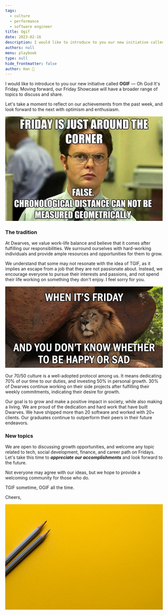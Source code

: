 ```yaml
---
tags: 
  - culture
  - performance
  - software engineer
title: Ogif
date: 2023-02-16
description: I would like to introduce to you our new initiative called **OGIF** — Oh God It's Friday. Moving forward, our Friday Showcase will have a broader range of topics to discuss and share.
authors: null
menu: playbook
type: null
hide_frontmatter: false
author: Han 🐸
---
```


I would like to introduce to you our new initiative called **OGIF** — Oh God It's Friday. Moving forward, our Friday Showcase will have a broader range of topics to discuss and share.

Let's take a moment to reflect on our achievements from the past week, and look forward to the next with optimism and enthusiasm.

![](assets/ogif_a8411e1b4a3fdf5e1f29d01dbdedc0e1_md5.webp)

### The tradition
At Dwarves, we value work-life balance and believe that it comes after fulfilling our responsibilities. We surround ourselves with hard-working individuals and provide ample resources and opportunities for them to grow.

We understand that some may not resonate with the idea of TGIF, as it implies an escape from a job that they are not passionate about. Instead, we encourage everyone to pursue their interests and passions, and not spend their life working on something they don't enjoy. I feel sorry for you.

![](assets/ogif_a128a26090cab6b29e5f0e4dfe120b67_md5.webp)

Our 70/50 culture is a well-adopted protocol among us. It means dedicating 70% of our time to our duties, and investing 50% in personal growth. 30% of Dwarves continue working on their side projects after fulfilling their weekly commitments, indicating their desire for growth.

Our goal is to grow and make a positive impact in society, while also making a living. We are proud of the dedication and hard work that have built Dwarves. We have shipped more than 20 software and worked with 20+ clients. Our graduates continue to outperform their peers in their future endeavors.

### New topics
We are open to discussing growth opportunities, and welcome any topic related to tech, social development, finance, and career path on Fridays. Let's take this time to ***appreciate our accomplishments*** and look forward to the future.

Not everyone may agree with our ideas, but we hope to provide a welcoming community for those who do.

TGIF sometime, OGIF all the time.

Cheers,

![](assets/ogif_9e18ff0f5c1d17e5dc7c193d51d1c6b3_md5.webp)
